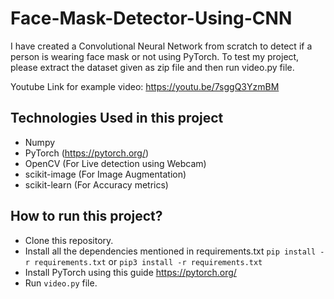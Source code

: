 # Face-Mask-Detector-Using-CNN
I have created a Convolutional Neural Network from scratch to detect if a person is wearing face mask or not using PyTorch. 
To test my project, please extract the dataset given as zip file and then run video.py file.

Youtube Link for example video: https://youtu.be/7sggQ3YzmBM

## Technologies Used in this project
- Numpy
- PyTorch (https://pytorch.org/)
- OpenCV (For Live detection using Webcam)
- scikit-image (For Image Augmentation)
- scikit-learn (For Accuracy metrics)

## How to run this project?
- Clone this repository.
- Install all the dependencies mentioned in requirements.txt
`pip install -r requirements.txt` or `pip3 install -r requirements.txt`
- Install PyTorch using this guide https://pytorch.org/
- Run `video.py` file.




